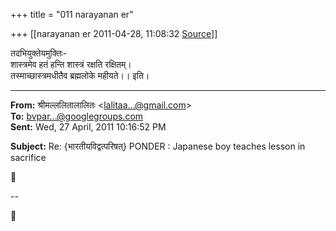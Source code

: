 +++
title = "011 narayanan er"

+++
[[narayanan er	2011-04-28, 11:08:32 [Source](https://groups.google.com/g/bvparishat/c/gEYWpLS1S5c)]]



तदभियुक्तेयमुक्तिः-  
शास्त्रमेव हतं हन्ति शास्त्रं रक्षति रक्षितम्।  
तस्माच्छास्त्रमधीतैव ब्रह्मलोके महीयते।। इति।  

  

------------------------------------------------------------------------

**From:** श्रीमल्ललितालालितः \<[lalitaa...@gmail.com]()\>  
**To:** [bvpar...@googlegroups.com]()  
**Sent:** Wed, 27 April, 2011 10:16:52 PM

  
**Subject:** Re: {भारतीयविद्वत्परिषत्} PONDER : Japanese boy teaches lesson in sacrifice  



--  



